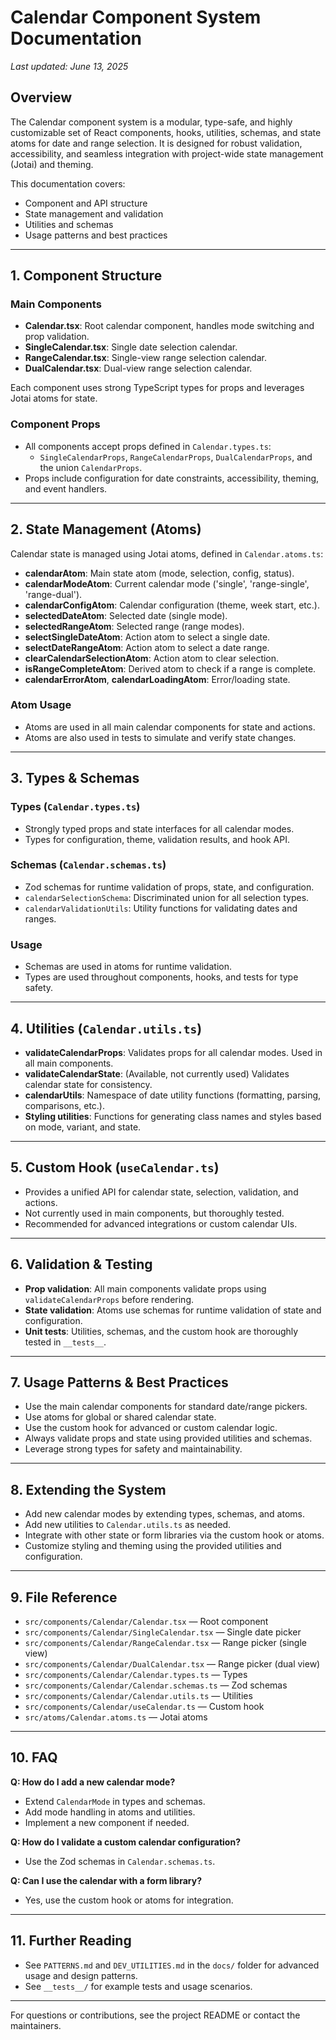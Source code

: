 # Calendar Component System Documentation

_Last updated: June 13, 2025_

## Overview

The Calendar component system is a modular, type-safe, and highly customizable set of React components, hooks, utilities, schemas, and state atoms for date and range selection. It is designed for robust validation, accessibility, and seamless integration with project-wide state management (Jotai) and theming.

This documentation covers:
- Component and API structure
- State management and validation
- Utilities and schemas
- Usage patterns and best practices

---

## 1. Component Structure

### Main Components
- **Calendar.tsx**: Root calendar component, handles mode switching and prop validation.
- **SingleCalendar.tsx**: Single date selection calendar.
- **RangeCalendar.tsx**: Single-view range selection calendar.
- **DualCalendar.tsx**: Dual-view range selection calendar.

Each component uses strong TypeScript types for props and leverages Jotai atoms for state.

### Component Props
- All components accept props defined in `Calendar.types.ts`:
  - `SingleCalendarProps`, `RangeCalendarProps`, `DualCalendarProps`, and the union `CalendarProps`.
- Props include configuration for date constraints, accessibility, theming, and event handlers.

---

## 2. State Management (Atoms)

Calendar state is managed using Jotai atoms, defined in `Calendar.atoms.ts`:

- **calendarAtom**: Main state atom (mode, selection, config, status).
- **calendarModeAtom**: Current calendar mode ('single', 'range-single', 'range-dual').
- **calendarConfigAtom**: Calendar configuration (theme, week start, etc.).
- **selectedDateAtom**: Selected date (single mode).
- **selectedRangeAtom**: Selected range (range modes).
- **selectSingleDateAtom**: Action atom to select a single date.
- **selectDateRangeAtom**: Action atom to select a date range.
- **clearCalendarSelectionAtom**: Action atom to clear selection.
- **isRangeCompleteAtom**: Derived atom to check if a range is complete.
- **calendarErrorAtom**, **calendarLoadingAtom**: Error/loading state.

### Atom Usage
- Atoms are used in all main calendar components for state and actions.
- Atoms are also used in tests to simulate and verify state changes.

---

## 3. Types & Schemas

### Types (`Calendar.types.ts`)
- Strongly typed props and state interfaces for all calendar modes.
- Types for configuration, theme, validation results, and hook API.

### Schemas (`Calendar.schemas.ts`)
- Zod schemas for runtime validation of props, state, and configuration.
- `calendarSelectionSchema`: Discriminated union for all selection types.
- `calendarValidationUtils`: Utility functions for validating dates and ranges.

### Usage
- Schemas are used in atoms for runtime validation.
- Types are used throughout components, hooks, and tests for type safety.

---

## 4. Utilities (`Calendar.utils.ts`)

- **validateCalendarProps**: Validates props for all calendar modes. Used in all main components.
- **validateCalendarState**: (Available, not currently used) Validates calendar state for consistency.
- **calendarUtils**: Namespace of date utility functions (formatting, parsing, comparisons, etc.).
- **Styling utilities**: Functions for generating class names and styles based on mode, variant, and state.

---

## 5. Custom Hook (`useCalendar.ts`)

- Provides a unified API for calendar state, selection, validation, and actions.
- Not currently used in main components, but thoroughly tested.
- Recommended for advanced integrations or custom calendar UIs.

---

## 6. Validation & Testing

- **Prop validation**: All main components validate props using `validateCalendarProps` before rendering.
- **State validation**: Atoms use schemas for runtime validation of state and configuration.
- **Unit tests**: Utilities, schemas, and the custom hook are thoroughly tested in `__tests__`.

---

## 7. Usage Patterns & Best Practices

- Use the main calendar components for standard date/range pickers.
- Use atoms for global or shared calendar state.
- Use the custom hook for advanced or custom calendar logic.
- Always validate props and state using provided utilities and schemas.
- Leverage strong types for safety and maintainability.

---

## 8. Extending the System

- Add new calendar modes by extending types, schemas, and atoms.
- Add new utilities to `Calendar.utils.ts` as needed.
- Integrate with other state or form libraries via the custom hook or atoms.
- Customize styling and theming using the provided utilities and configuration.

---

## 9. File Reference

- `src/components/Calendar/Calendar.tsx` — Root component
- `src/components/Calendar/SingleCalendar.tsx` — Single date picker
- `src/components/Calendar/RangeCalendar.tsx` — Range picker (single view)
- `src/components/Calendar/DualCalendar.tsx` — Range picker (dual view)
- `src/components/Calendar/Calendar.types.ts` — Types
- `src/components/Calendar/Calendar.schemas.ts` — Zod schemas
- `src/components/Calendar/Calendar.utils.ts` — Utilities
- `src/components/Calendar/useCalendar.ts` — Custom hook
- `src/atoms/Calendar.atoms.ts` — Jotai atoms

---

## 10. FAQ

**Q: How do I add a new calendar mode?**
- Extend `CalendarMode` in types and schemas.
- Add mode handling in atoms and utilities.
- Implement a new component if needed.

**Q: How do I validate a custom calendar configuration?**
- Use the Zod schemas in `Calendar.schemas.ts`.

**Q: Can I use the calendar with a form library?**
- Yes, use the custom hook or atoms for integration.

---

## 11. Further Reading
- See `PATTERNS.md` and `DEV_UTILITIES.md` in the `docs/` folder for advanced usage and design patterns.
- See `__tests__/` for example tests and usage scenarios.

---

For questions or contributions, see the project README or contact the maintainers.
